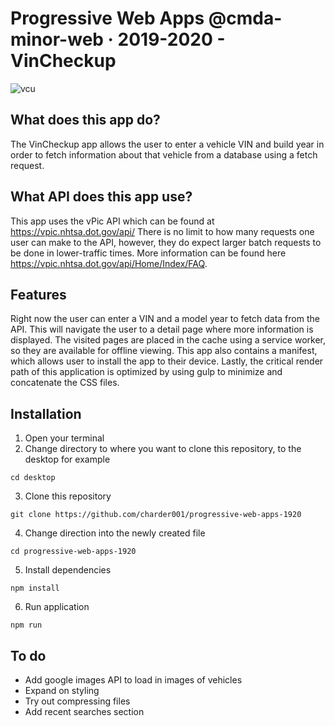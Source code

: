 # Progressive Web Apps @cmda-minor-web · 2019-2020 - VinCheckup
![vcu](https://user-images.githubusercontent.com/43436118/78033955-631ea580-7367-11ea-8f7d-0632ceac7878.PNG)


## What does this app do?
The VinCheckup app allows the user to enter a vehicle VIN and build year in order to fetch information about that vehicle from a database using a fetch request.

## What API does this app use?
This app uses the vPic API which can be found at https://vpic.nhtsa.dot.gov/api/
There is no limit to how many requests one user can make to the API, however, they do expect larger batch requests to be done in lower-traffic times. More information can be found here https://vpic.nhtsa.dot.gov/api/Home/Index/FAQ.

## Features
Right now the user can enter a VIN and a model year to fetch data from the API. This will navigate the user to a detail page where more information is displayed. The visited pages are placed in the cache using a service worker, so they are available for offline viewing. This app also contains a manifest, which allows user to install the app to their device. Lastly, the critical render path of this application is optimized by using gulp to minimize and concatenate the CSS files.

## Installation
1. Open your terminal
2. Change directory to where you want to clone this repository, to the desktop for example

`cd desktop` 

3. Clone this repository

`git clone https://github.com/charder001/progressive-web-apps-1920`

4. Change direction into the newly created file

`cd progressive-web-apps-1920`

5. Install dependencies

`npm install`

6. Run application

`npm run`

## To do
* Add google images API to load in images of vehicles
* Expand on styling
* Try out compressing files
* Add recent searches section


<!-- Add a link to your live demo in Github Pages 🌐-->

<!-- ☝️ replace this description with a description of your own work -->

<!-- Add a nice image here at the end of the week, showing off your shiny frontend 📸 -->

<!-- Maybe a table of contents here? 📚 -->

<!-- How about a section that describes how to install this project? 🤓 -->

<!-- ...but how does one use this project? What are its features 🤔 -->

<!-- What external data source is featured in your project and what are its properties 🌠 -->

<!-- Maybe a checklist of done stuff and stuff still on your wishlist? ✅ -->

<!-- How about a license here? 📜 (or is it a licence?) 🤷 -->

